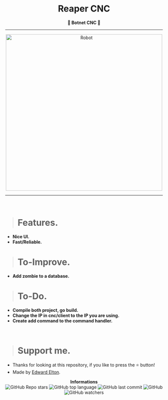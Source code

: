 <h1 align="center">Reaper CNC</h1>

<p align='center'>
    <b>👾 Botnet CNC 👾</b>
</p>

----

<p align="center">
      <img src="https://i.pinimg.com/originals/db/f9/ed/dbf9ed8b7ab0d78952d73ba60cd86c82.jpg" alt="Robot" width="500">
</p>

---

<br/>

> # Features.

* **Nice UI.**
* **Fast/Reliable.**

> # To-Improve.

* **Add zombie to a database.**

> # To-Do.

* **Compile both project, go build.**
* **Change the IP in cnc/client to the IP you are using.**
* **Create add command to the command handler.**

<br/>

> # Support me.

* Thanks for looking at this repository, if you like to press the ⭐ button!
* Made by [Edward Elton](https://github.com/edwardelton).

<p align="center">
    <b>Informations</b><br>
    <img alt="GitHub Repo stars" src="https://img.shields.io/github/stars/edwardelton/CNC-Reaper?color=7143de">
    <img alt="GitHub top language" src="https://img.shields.io/github/languages/top/edwardelton/CNC-Reaper?color=7143de">
    <img alt="GitHub last commit" src="https://img.shields.io/github/last-commit/edwardelton/CNC-Reaper?color=7143de">
    <img alt="GitHub" src="https://img.shields.io/github/license/edwardelton/CNC-Reaper?color=7143de">
    <img alt="GitHub watchers" src="https://img.shields.io/github/watchers/edwardelton/CNC-Reaper?color=7143de">
</p>
